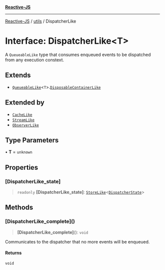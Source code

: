 [**Reactive-JS**](../../README.md)

***

[Reactive-JS](../../README.md) / [utils](../README.md) / DispatcherLike

# Interface: DispatcherLike\<T\>

A `QueueableLike` type that consumes enqueued events to
be dispatched from any execution constext.

## Extends

- [`QueueableLike`](QueueableLike.md)\<`T`\>.[`DisposableContainerLike`](DisposableContainerLike.md)

## Extended by

- [`CacheLike`](../../computations/Cache/interfaces/CacheLike.md)
- [`StreamLike`](../../computations/interfaces/StreamLike.md)
- [`ObserverLike`](ObserverLike.md)

## Type Parameters

• **T** = `unknown`

## Properties

### \[DispatcherLike\_state\]

> `readonly` **\[DispatcherLike\_state\]**: [`StoreLike`](../../computations/interfaces/StoreLike.md)\<[`DispatcherState`](../type-aliases/DispatcherState.md)\>

## Methods

### \[DispatcherLike\_complete\]()

> **\[DispatcherLike\_complete\]**(): `void`

Communicates to the dispatcher that no more events will be enqueued.

#### Returns

`void`
